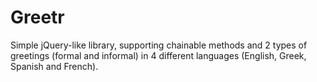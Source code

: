 # Greetr

Simple jQuery-like library, supporting chainable methods and 2 types of greetings (formal and informal) in 4 different languages (English, Greek, Spanish and French).
